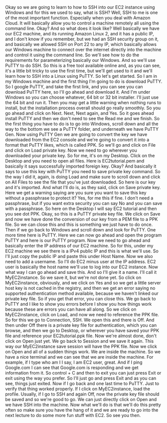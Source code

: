 
<v Instructor>Okay so we are going to</v>
learn to how to SSH into our EC2 instance
using Windows
and for this we used to say, what is SSH?
Well, SSH to me is one of the most important function.
Especially when you deal with Amazon Cloud.
It will basically allow you to control a machine remotely
all using the command line.
Okay?
And so what does it look like?
Well basically we have our EC2 machine,
and its running Amazon Linux 2,
and it has a public IP,
and I don't know if you remember,
but we had an SSH security group on it,
and basically we allowed SSH on Port 22 to any IP,
which basically allows our Windows machine
to connect over the internet
directly into the machine and control it
using the command line.
So we'll see how to do the requirements
for parameterizing basically our Windows.
And so we'll use PuTTY to do SSH.
So this is a free tool available online
and, as you can see, it's a little bit tricky
to use the first time,
but we'll get used to it
and we'll learn how to SSH into a Linux using PuTTY.
So let's get started.
So I am in my Windows machine
and the first thing I'm going to do is download PuTTY.
So I google PuTTY, and take the first link,
and you can see you can download PuTTY here,
so I'll go ahead and download it.
And I'm under Windows so you can choose whatever,
64 bit or 32 bit installer.
I'll just use the 64 bit
and run it.
Then you may get a little warning
when nothing runs to install,
but the installation process overall
should go really smoothly.
So you go ahead and click on Next.
Next, Next again, and Yes.
So it goes ahead install PuTTY
and then we don't need to see the Read me
and we finish.
So the first thing you have to do
is to go into Windows,
scroll down and all the way to the bottom
we see a PuTTY folder,
and underneath we have PuTTY Gen.
Now using PuTTY Gen we are going to convert
the key we have downloaded from the EC2 console
and we're going to convert it into a format
that PuTTY likes, which is called PPK.
So we'll go and click on File
and click on Load private key.
Now we need to go wherever you downloaded your private key.
So for me, it's on my Desktop.
Click on the Desktop
and you need to open all files.
Here is EC2tutorial.pem
and basically it says successfully imported foreign key.
Okay?
And basically it says to use this key with PuTTY
you need to save private key command.
So the way I did it, again, is doing Load
and make sure to scroll down and click on
All Files to see the file that you've just downloaded.
So here is our key and it's imported.
And what I'll do is, as they said,
click on Save private key.
Here we get a warning saying
are you sure you want to save this key
without a passphrase to protect it?
Yes, for me this if fine.
I don't need a passphrase,
but if you want extra security you can say No
and you can save with a passphrase.
So here on the Desktop I will say EC2 tutorial
and then you see dot PPK.
Okay, so this is a PuTTY private key file.
We click on Save
and now we have done the conversion of our key
from a PEM file to a PPK file.
So we can close this and this is something
we just have to do once.
Then if we go back to Windows and scroll down
and look for PuTTY.
One more time here is PuTTY.
Here we can now go ahead and open the program PuTTY
and here is our PuTTY program.
Now we need to go ahead and basically enter
the IP address of our EC2 machine.
So for this, under my EC2 machine
we see there is a IPv4 public IP
and this is what we'll use.
So I'll just copy the public IP
and paste this under Host Name.
Now we also need to add a username.
So I'll do EC2 minus user at the IP address.
EC2 user is basically the host name we'll use
to log into our EC2 instance.
Now what way I can go ahead and save this.
And so I'll give it a name.
I'll call it MyEC2instance.
So we save it, but we're not done yet.
So click on MyEC2instance, obviously,
and we click on Yes
and so we get a little
server host key is not cached in the registry,
and then we get an error saying
no supported authentication method available,
because we haven't linked our private key file.
So if you get that error, you can close this.
We go back to PuTTY
and I like to show you errors
before I show you how things work
because these are errors you can have all along.
So we click on MyEC2instance, click on Load,
and now we need to reference the PPK file.
So for this we go to Connection, SSH.
We open this
and there is Off.
And then under Off there is a private key file
for authentication, which you can browse,
and then we go to Desktop,
or wherever you have saved your PPK file
and reference your EC2tutorial.ppk file.
Now we're almost done, don't click on Open just yet.
We go back to Session and we save it again.
This way our MyEC2instance save session
will have the PPK file.
Now we click on Open
and all of a sudden things work.
We are inside the machine.
So we have a nice terminal
and we can see that we are inside the machine.
For example, if I type who am I
I say, I am EC2 user, great.
And if I ping Google.com
I can see that Google.com is responding
and we get information from it.
So control + C
and then to exit you can just press Exit
or exit using the way you prefer.
So I'll just go and press Exit
and as you can see, things just exited.
Now if I go back and one last time to PuTTY.
Just to verify that thing worked properly.
If I click on MyEC2instance,
load the profile.
Usually, if I go to SSH and again Off,
now the private key file should be saved
and so we're good to go.
We can just directly click on Open
and we have SSH into the machine.
Now what we'll do is that we'll do this pretty often
so make sure you have the hang of it
and we are ready to go into the next lecture
to do some more fun stuff with EC2.
So see you then.